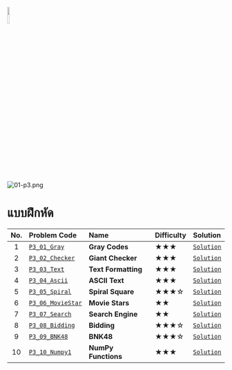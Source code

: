 <p align="left">
  <a href="../PL-Problem-List/README.md">
    <img src="../Z99-OTHERS/00-common/00-back.png" style="width:10%">
  </a>
</p>

![01-p3.png](/Z99-OTHERS/p3-practice/01-p3.png)

# แบบฝึกหัด

| No. | Problem Code                                                                                               | Name                | Difficulty | Solution                                                       |
| :-: | :--------------------------------------------------------------------------------------------------------- | :------------------ | :--------- | :------------------------------------------------------------- |
|  1  | [`P3_01_Gray`](https://drive.google.com/file/d/1wtcfvhjixQCCNLIbgYGeM6CuGrg597gz/view?usp=drive_link)      | **Gray Codes**      | ★★★        | [`Solution`](/P3-Grader-03-Practice/P3_01_Gray/README.md)      |
|  2  | [`P3_02_Checker`](https://drive.google.com/file/d/1yxHWqPdlpDYGA5fi5GwBWQIgUZU1_xvg/view?usp=drive_link)   | **Giant Checker**   | ★★★        | [`Solution`](/P3-Grader-03-Practice/P3_02_Checker/README.md)   |
|  3  | [`P3_03_Text`](https://drive.google.com/file/d/1QGJZXr-JWt5Q5TsxwuGSbMgivmjtX_z_/view?usp=drive_link)      | **Text Formatting** | ★★★        | [`Solution`](/P3-Grader-03-Practice/P3_03_Text/README.md)      |
|  4  | [`P3_04_Ascii`](https://drive.google.com/file/d/19OKv5YMBBL2tA_5PuhJFt6fX69pJdM4d/view?usp=drive_link)     | **ASCII Text**      | ★★★        | [`Solution`](/P3-Grader-03-Practice/P3_04_Ascii/README.md)     |
|  5  | [`P3_05_Spiral`](https://drive.google.com/file/d/1R_KGdDjiZfEVLHv9dntXGvGLEBCq6aeb/view?usp=drive_link)    | **Spiral Square**   | ★★★☆       | [`Solution`](/P3-Grader-03-Practice/P3_05_Spiral/README.md)    |
|  6  | [`P3_06_MovieStar`](https://drive.google.com/file/d/1DK_DCEgW6pIdlKQ9rGdqh4aLln2Cs7Lr/view?usp=drive_link) | **Movie Stars**     | ★★         | [`Solution`](/P3-Grader-03-Practice/P3_06_MovieStar/README.md) |
|  7  | [`P3_07_Search`](https://drive.google.com/file/d/1QUqzKH_17u-sY_sTCGyMRoe2W_uh2dC9/view?usp=drive_link)    | **Search Engine**   | ★★         | [`Solution`](/P3-Grader-03-Practice/P3_07_Search/README.md)    |
|  8  | [`P3_08_Bidding`](https://drive.google.com/file/d/1ERinoNzOYUVL2pBiceM8YmRaSHNoq4iW/view?usp=drive_link)   | **Bidding**         | ★★★☆       | [`Solution`](/P3-Grader-03-Practice/P3_08_Bidding/README.md)   |
|  9  | [`P3_09_BNK48`](https://drive.google.com/file/d/1bTrlKl6DU7X-fDITSiY6FWAyg8p-iCY0/view?usp=drive_link)     | **BNK48**           | ★★★☆       | [`Solution`](/P3-Grader-03-Practice/P3_09_BNK48/README.md)     |
| 10  | [`P3_10_Numpy1`](https://drive.google.com/file/d/11DYcIuGS3OW7Lmzh3iQ9qowKcyepHfQW/view?usp=drive_link)    | **NumPy Functions** | ★★★        | [`Solution`](/P3-Grader-03-Practice/P3_10_Numpy1/README.md)    |

